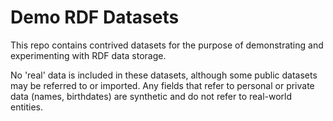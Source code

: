 # Demo RDF Datasets

This repo contains contrived datasets for the purpose of demonstrating and experimenting with RDF data storage.

No 'real' data is included in these datasets, although some public datasets may be referred to or imported.
Any fields that refer to personal or private data (names, birthdates) are synthetic and do not refer to real-world entities.

